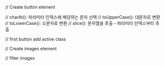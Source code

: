 // Create button element 

// charAt(): 파라미터 인덱스에 해당하는 문자 선택
// toUpperCase(): 대문자로 변환
// toLowerCase(): 소문자로 변환
// slice(): 문자열을 추출 - 파라미터 인덱스부터 추출

// first button add active class

// Create images element

// filter images
